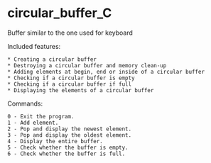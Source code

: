 # circular_buffer_C
Buffer similar to the one used for keyboard

Included features:
```
* Creating a circular buffer
* Destroying a circular buffer and memory clean-up
* Adding elements at begin, end or inside of a circular buffer
* Checking if a circular buffer is empty
* Checking if a circular buffer if full
* Displaying the elements of a circular buffer
```

Commands:
```
0 - Exit the program.
1 - Add element.
2 - Pop and display the newest element.
3 - Pop and display the oldest element.
4 - Display the entire buffer.
5 - Check whether the buffer is empty.
6 - Check whether the buffer is full.
```
